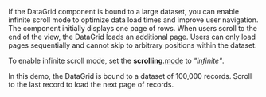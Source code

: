 If the DataGrid component is bound to a large dataset, you can enable infinite scroll mode to optimize data load times and improve user navigation. The component initially displays one page of rows. When users scroll to the end of the view, the DataGrid loads an additional page. Users can only load pages sequentially and cannot skip to arbitrary positions within the dataset.
<!--split-->

To enable infinite scroll mode, set the **scrolling**.[mode](/Documentation/ApiReference/UI_Components/dxDataGrid/Configuration/scrolling/#mode) to *"infinite"*.

In this demo, the DataGrid is bound to a dataset of 100,000 records. Scroll to the last record to load the next page of records.
